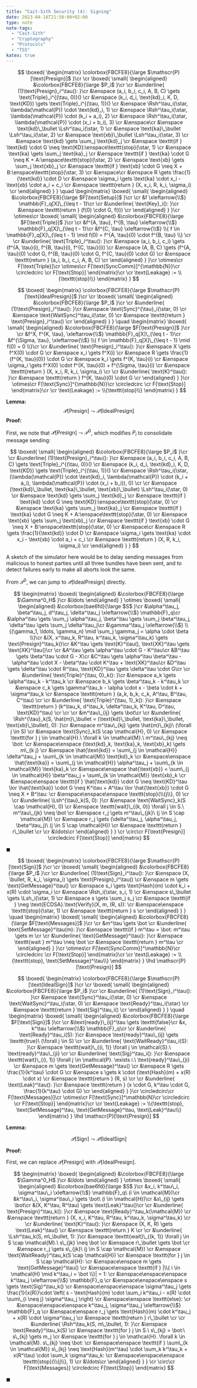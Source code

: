 ```yaml
---
title: "Cait-Sith Security (4): Signing"
date: 2023-04-16T21:50:00+02:00
type: note
note-tags:
  - "Cait-Sith"
  - "Cryptography"
  - "Protocols"
  - "TSS"
katex: true
---
```


$$
\boxed{
\begin{matrix}
\colorbox{FBCFE8}{\large
  $\mathscr{P}[\text{Presign}]$
}\cr
\cr
\boxed{
\small{
\begin{aligned}
&\colorbox{FBCFE8}{\large
  $P_i$
}\cr
\cr
&\underline{
  (1)\text{Presign}_i^\tau():
}\cr
  &\enspace
    (a_i, b_i, c_i, A, B, C) \gets \text{Triple}_i^{(\tau, 0)}()
  \cr
  &\enspace
    (k_i, d_i, \text{kd}_i, K, D, \text{KD}) \gets \text{Triple}_i^{(\tau, 1)}()
  \cr
  &\enspace
    \Rsh^\tau_i(\star, \lambda(\mathcal{P}) \cdot \text{kd}_i, 1)
  \cr
  &\enspace
    \Rsh^\tau_i(\star, \lambda(\mathcal{P}) \cdot (k_i + a_i), 2)
  \cr
  &\enspace
    \Rsh^\tau_i(\star, \lambda(\mathcal{P}) \cdot (x_i + b_i), 3)
  \cr
  &\enspace\cr
  &\enspace
    \text{kd}\_\bullet \Lsh^\tau_i(\star, 1)
  \cr
  &\enspace
    \text{ka}\_\bullet \Lsh^\tau_i(\star, 2)
  \cr
  &\enspace
    \text{xb}\_\bullet \Lsh^\tau_i(\star, 3)
  \cr
  &\enspace
    \text{kd} \gets \sum_j \text{kd}_j
  \cr
  &\enspace
    \texttt{if } \text{kd} \cdot G \neq \text{KD}:\enspace\texttt{stop}(\star, 1)
  \cr
  &\enspace
    \text{ka} \gets \sum_j \text{ka}_j
  \cr
  &\enspace
    \texttt{if } \text{ka} \cdot G \neq K + A:\enspace\texttt{stop}(\star, 2)
  \cr
  &\enspace
    \text{xb} \gets \sum_j \text{xb}_j
  \cr
  &\enspace
    \texttt{if } \text{xb} \cdot G \neq X + B:\enspace\texttt{stop}(\star, 3)
  \cr
  &\enspace\cr
  &\enspace
    R \gets \frac{1}{\text{kd}} \cdot D
  \cr
  &\enspace
    \sigma_i \gets \text{ka} \cdot x_i - \text{xb} \cdot a_i + c_i
  \cr
  &\enspace
    \texttt{return } (X, x_i, R, k_i, \sigma_i)
  \cr
\end{aligned}
}
}
\quad
\begin{matrix}
\boxed{
\small{
\begin{aligned}
&\colorbox{FBCFE8}{\large
  $F[\text{Setup}]$
}\cr
\cr
&f \xleftarrow{\\$} \mathbb{F}_q[X]\_{\leq t - 1}\cr
\cr
&\underline{
  \text{Key}_i():
}\cr
  &\enspace
    \texttt{return } (f(0) \cdot G, f(i))
  \cr
\end{aligned}
}
}\cr
\otimes\cr
\boxed{
\small{
\begin{aligned}
&\colorbox{FBCFE8}{\large
  $F[\text{Triple}]$
}\cr
\cr
&f^{A, \tau}, f^{B, \tau} \xleftarrow{\\$} \mathbb{F}_q[X]\_{\leq t - 1}\cr
&f^{C, \tau} \xleftarrow{\\$} \\{ f \in \mathbb{F}_q[X]\_{\leq t - 1} \mid f(0) = f^{A, \tau}(0) \cdot f^{B, \tau} \\}
\cr
\cr
&\underline{
  \text{Triple}_i^\tau():
}\cr
  &\enspace
    (a_i, b_i, c_i) \gets
    (f^{A, \tau}(i), f^{B, \tau}(i), f^{C, \tau}(i))
  \cr
  &\enspace
    (A, B, C) \gets (f^{A, \tau}(0) \cdot G, f^{B, \tau}(0) \cdot G, f^{C, \tau}(0) \cdot G)
  \cr
  &\enspace
    \texttt{return } (a_i, b_i, c_i, A, B, C)
  \cr
\end{aligned}
}
}\cr
\otimes\cr
F[\text{Triple}]\cr
\otimes\cr
F[\text{SyncComm}]^{\mathbb{N}}\cr
\circledcirc \cr
F[\text{Stop}]
\end{matrix}\cr
\cr
\text{Leakage} := \\{\texttt{stop}\\}
\end{matrix}
}
$$

$$
\boxed{
\begin{matrix}
\colorbox{FBCFE8}{\large
  $\mathscr{P}[\text{IdealPresign}]$
}\cr
\cr
\boxed{
\small{
\begin{aligned}
&\colorbox{FBCFE8}{\large
  $P_i$
}\cr
\cr
&\underline{
  (1)\text{Presign}_i^\tau():
}\cr
  &\enspace
    \text{Sync}^{\tau}_i(\star, 0)
  \cr
  &\enspace
    \text{WaitSync}^\tau_i(\star, 0)
  \cr
  &\enspace
    \texttt{return } \text{Presign}_i^\tau()
  \cr
\end{aligned}
}
}
\quad
\begin{matrix}
\boxed{
\small{
\begin{aligned}
&\colorbox{FBCFE8}{\large
  $F[\text{Presign}]$
}\cr
\cr
&f^X, f^{K, \tau}, \xleftarrow{\\$} \mathbb{F}_q[X]\_{\leq t - 1}\cr
&f^{\Sigma, \tau}, \xleftarrow{\\$} \\{ f \in \mathbb{F}_q[X]\_{\leq t - 1} \mid f(0) = 0 \\}\cr
\cr
&\underline{
  \text{Presign}_i^\tau():
}\cr
  &\enspace
    X \gets f^X(0) \cdot G
  \cr
  &\enspace
    x_i \gets f^X(i)
  \cr
  &\enspace
    R \gets \frac{1}{f^{K, \tau}(0)} \cdot G
  \cr
  &\enspace
    k_i \gets f^{K, \tau}(i)
  \cr
  &\enspace
    \sigma_i \gets f^X(0) \cdot f^{K, \tau}(0) + f^{\Sigma, \tau}(i)
  \cr
  &\enspace
    \texttt{return } (X, x_i, R, k_i, \sigma_i)
  \cr
\cr
&\underline{
  \text{K}^\tau():
}\cr
  &\enspace
    \texttt{return } f^{K, \tau}(0) \cdot G
  \cr
\end{aligned}
}
}\cr
\otimes\cr
F[\text{Sync}]^{\mathbb{N}}\cr
\circledcirc \cr
F[\text{Stop}]
\end{matrix}\cr
\cr
\text{Leakage} := \\{\texttt{stop}\\}
\end{matrix}
}
$$

**Lemma:**
$$
\mathscr{P}[\text{Presign}] \leadsto \mathscr{P}[\text{IdealPresign}]
$$
**Proof:**

First, we note that $\mathscr{P}[\text{Presign}] \leadsto \mathscr{P}^0$,
which modifies $P_i$ to consolidate message sending:

$$
\boxed{
\small{
\begin{aligned}
&\colorbox{FBCFE8}{\large
  $P_i$
}\cr
\cr
&\underline{
  (1)\text{Presign}_i^\tau():
}\cr
  &\enspace
    (a_i, b_i, c_i, A, B, C) \gets \text{Triple}_i^{(\tau, 0)}()
  \cr
  &\enspace
    (k_i, d_i, \text{kd}_i, K, D, \text{KD}) \gets \text{Triple}_i^{(\tau, 1)}()
  \cr
  &\enspace
    \Rsh^\tau_i(\star, (\lambda(\mathcal{P}) \cdot \text{kd}_i, \lambda(\mathcal{P}) \cdot (k_i + a_i), \lambda(\mathcal{P}) \cdot (x_i + b_i)), 0)
  \cr
  \cr
  &\enspace
    (\text{kd}\_\bullet, \text{ka}\_\bullet, \text{xb}\_\bullet) \Lsh^\tau_i(\star, 0)
  \cr
  &\enspace
    \text{kd} \gets \sum_j \text{kd}_j
  \cr
  &\enspace
    \texttt{if } \text{kd} \cdot G \neq \text{KD}:\enspace\texttt{stop}(\star, 0)
  \cr
  &\enspace
    \text{ka} \gets \sum_j \text{ka}_j
  \cr
  &\enspace
    \texttt{if } \text{ka} \cdot G \neq K + A:\enspace\texttt{stop}(\star, 0)
  \cr
  &\enspace
    \text{xb} \gets \sum_j \text{xb}_j
  \cr
  &\enspace
    \texttt{if } \text{xb} \cdot G \neq X + B:\enspace\texttt{stop}(\star, 0)
  \cr
  &\enspace\cr
  &\enspace
    R \gets \frac{1}{\text{kd}} \cdot D
  \cr
  &\enspace
    \sigma_i \gets \text{ka} \cdot x_i - \text{xb} \cdot a_i + c_i
  \cr
  &\enspace
    \texttt{return } (X, R, k_i, \sigma_i)
  \cr
\end{aligned}
}
}
$$

A sketch of the simulator here would be to delay sending messages
from malicious to honest parties until all three bundles have been sent,
and to detect failures early to make all aborts look the same.

From $\mathcal{P}^0$, we can jump to $\mathcal{P}[\text{IdealPresign}]$ directly.

$$
\begin{matrix}
\boxed{
\begin{aligned}
&\colorbox{FBCFE8}{\large
  $\Gamma^0_H$
}\cr
&\ldots
\end{aligned}
}
\otimes
\boxed{
\small{
\begin{aligned}
&\colorbox{bae6fd}{\large
  $S$
}\cr
&\alpha^\tau_j, \beta^\tau_j, d^\tau_j, \delta^\tau_j \xleftarrow{\\$} \mathbb{F}_q\cr
&\alpha^\tau \gets \sum_j \alpha^\tau_j, \beta^\tau \gets \sum_j \beta^\tau_j, \delta^\tau \gets \sum_j \delta^\tau_j\cr
&\gamma^\tau_j \xleftarrow{\\$} \\{(\gamma_1, \ldots, \gamma_n) \mid \sum_j \gamma_j = \alpha \cdot \beta \\}\cr
&(X, x^\tau_k, R^\tau, k^\tau_k, \sigma^\tau_k) \gets \text{Presign}^\tau_k()\cr
&K^\tau \gets \text{K}^\tau(), \text{XK}^\tau \gets \text{XK}^\tau()\cr
\cr
&A^\tau \gets \alpha^\tau \cdot G - K^\tau\cr
&B^\tau \gets \beta^\tau \cdot G - X\cr
&C^\tau \gets \alpha^\tau \beta^\tau - \alpha^\tau \cdot X - \beta^\tau \cdot K^\tau + \text{XK}^\tau\cr
&D^\tau \gets \delta^\tau \cdot R^\tau, \text{KD}^\tau \gets \delta^\tau \cdot G\cr
\cr
&\underline{
  \text{Triple}^{\tau, 0}_k():
}\cr
  &\enspace
    a_k \gets \alpha^\tau_k - k^\tau_k
  \cr
  &\enspace
    b_k \gets \beta^\tau_k - k^\tau_k
  \cr
  &\enspace
    c_k \gets \gamma^\tau_k - \alpha \cdot x - \beta \cdot k + \sigma^\tau_k
  \cr
  &\enspace
    \texttt{return } (a_k, b_k, c_k, A^\tau, B^\tau, C^\tau)
  \cr
\cr
&\underline{
  \text{Triple}^{\tau, 1}_k():
}\cr
  &\enspace
    \texttt{return } (k^\tau_k, d^\tau_k, \delta^\tau_k, K^\tau, D^\tau, \text{KD}^\tau)
  \cr
\cr
\cr
&m^\tau\_{ij} \gets \bot\cr
\cr
&\underline{
  \Rsh^{\tau}_k(S, \hat{m}\_\bullet = (\text{kd}\_\bullet, \text{ka}\_\bullet, \text{xb}\_\bullet), 0):
}\cr
  &\enspace
    m^\tau\_{kj} \gets \hat{m}\_{kj}\ (\forall j \in S)
  \cr
  &\enspace
    \text{Sync}_k(S \cap \mathcal{H}, 0)
  \cr
  &\enspace
    \texttt{for } j \in \mathcal{H}.\ \forall k \in \mathcal{M}.\ m^\tau\_{kj} \neq \bot:
  \cr
  &\enspace\enspace
    (\text{kd}_k, \text{ka}_k, \text{xb}_k) \gets m\_{k j}
  \cr
  &\enspace
    \hat{\text{kd}} = \sum\_{j \in \mathcal{H}} \delta^\tau_j + \sum\_{k \in \mathcal{M}} \text{kd}_k
  \cr
  &\enspace\enspace
    \hat{\text{ka}} = \sum\_{j \in \mathcal{H}} \alpha^\tau_j + \sum\_{k \in \mathcal{M}} \text{ka}_k
  \cr
  &\enspace\enspace
    \hat{\text{xb}} = \sum\_{j \in \mathcal{H}} \beta^\tau_j + \sum\_{k \in \mathcal{M}} \text{xb}_k
  \cr
  &\enspace\enspace
    \texttt{if } \hat{\text{kd}} \cdot G \neq \text{KD}^\tau \lor \hat{\text{ka}} \cdot G \neq K^\tau + A^\tau \lor \hat{\text{xb}} \cdot G \neq X + B^\tau:
  \cr
  &\enspace\enspace\enspace
    \texttt{stop}(\\{j\\}, 0)
  \cr
\cr
&\underline{
  \Lsh^{\tau}_k(S, 0):
}\cr
  &\enspace
    \text{WaitSync}_k(S \cap \mathcal{H}, 0)
  \cr
  &\enspace
    \texttt{wait}\_{(k, 0)} \forall j \in S.\ m^\tau\_{jk} \neq \bot
  \cr
  &\enspace
    r_j \gets m^\tau\_{jk}\ (j \in S \cap \mathcal{M})
  \cr
  &\enspace
    r_j \gets (\delta^\tau_j, \alpha^\tau_j, \beta^\tau_j)\ (j \in S \cap \mathcal{H})
  \cr
  &\enspace
    \texttt{return } r\_\bullet
  \cr
\cr
&\ldots\cr
\end{aligned}
}
}
\cr
\circ\cr
F[\text{Presign}] \circledcirc F[\text{Stop}]
\end{matrix}
$$

$\blacksquare$

$$
\boxed{
\begin{matrix}
\colorbox{FBCFE8}{\large
  $\mathscr{P}[\text{Sign}]$
}\cr
\cr
\boxed{
\small{
\begin{aligned}
&\colorbox{FBCFE8}{\large
  $P_i$
}\cr
\cr
&\underline{
  (1)\text{Sign}_i^\tau():
}\cr
  &\enspace
    (X, \bullet, R, k_i, \sigma_i) \gets \text{Presign}_i^\tau()
  \cr
  &\enspace
    m \gets \text{GetMessage}^\tau()
  \cr
  &\enspace
    s_i \gets \text{Hash}(m) \cdot k_i + x(R) \cdot \sigma_i
  \cr
  &\enspace
    \Rsh_i(\star, s_i, 1)
  \cr
  &\enspace
    s\_\bullet \gets \Lsh_i(\star, 1)
  \cr
  &\enspace
    s \gets \sum_j s_j
  \cr
  &\enspace
    \texttt{if } \neg \text{ECDSA}.\text{Verify}(X, m, (R, s)):
  \cr
  &\enspace\enspace
    \texttt{stop}(\star, 1)
  \cr
  &\enspace
    \texttt{return } s
  \cr
\end{aligned}
}
}
\quad
\begin{matrix}
\boxed{
\small{
\begin{aligned}
&\colorbox{FBCFE8}{\large
  $F[\text{Messages}]$
}\cr
\cr
&m^\tau \gets \bot
\cr
&\underline{
  \text{SetMessage}^\tau(m):
}\cr
  &\enspace
    \texttt{if } m^\tau = \bot: m^\tau \gets m
  \cr
\cr
&\underline{
  \text{GetMessage}^\tau():
}\cr
  &\enspace
    \texttt{wait } m^\tau \neq \bot
  \cr
  &\enspace
    \texttt{return } m^\tau
  \cr
\end{aligned}
}
}\cr
\otimes\cr
F[\text{SyncComm}]^\mathbb{N}\cr
\circledcirc \cr
F[\text{Stop}]
\end{matrix}\cr
\cr
\text{Leakage} := \\{\texttt{stop}, \text{SetMessage}^\tau\\}
\end{matrix}
}
\lhd \mathscr{P}[\text{Presign}]
$$

$$
\boxed{
\begin{matrix}
\colorbox{FBCFE8}{\large
  $\mathscr{P}[\text{IdealSign}]$
}\cr
\cr
\boxed{
\small{
\begin{aligned}
&\colorbox{FBCFE8}{\large
  $P_i$
}\cr
\cr
&\underline{
  (1)\text{Sign}_i^\tau():
}\cr
  &\enspace
    \text{Sync}^\tau_i(\star, 0)
  \cr
  &\enspace
    \text{WaitSync}^\tau_i(\star, 0)
  \cr
  &\enspace
    \text{Ready}^\tau_i(\star)
  \cr
  &\enspace
    \texttt{return } \text{Sig}^\tau_i()
  \cr
\end{aligned}
}
}
\quad
\begin{matrix}
\boxed{
\small{
\begin{aligned}
&\colorbox{FBCFE8}{\large
  $F[\text{Sign}]$
}\cr
\cr
&\text{ready}\_{ij}^\tau \gets \texttt{false}\cr
&x, k^\tau \xleftarrow{\\$} \mathbb{F}_q\cr
\cr
&\underline{
  \text{Ready}^\tau_i(S):
}\cr
  &\enspace
    \text{ready}^\tau\_{ij} \gets \texttt{true}\ (\forall j \in S)
  \cr
\cr
&\underline{
  \text{WaitReady}^\tau_i(S):
}\cr
  &\enspace
    \texttt{wait}\_{(i, 1)} \forall j \in \mathcal{S}.\ \text{ready}^\tau\_{ji}
  \cr
\cr
&\underline{
  \text{Sig}^\tau_i():
}\cr
  &\enspace
    \texttt{wait}\_{(i, 1)} \forall j \in \mathcal{P}. \exists i.\ \text{ready}^\tau\_{ji}
  \cr
  &\enspace
    m \gets \text{GetMessage}^\tau()
  \cr
  &\enspace
    R \gets \frac{1}{k^\tau} \cdot G
  \cr
  &\enspace
    s \gets k \cdot (\text{Hash}(m) + x(R) \cdot x)
  \cr
  &\enspace
    \texttt{return } (R, s)
  \cr
\cr
&\underline{
  \text{Leak}^\tau():
}\cr
  &\enspace
    \texttt{return } (x \cdot G, k^\tau \cdot G, \frac{1}{k^\tau} \cdot G)
  \cr
\end{aligned}
}
}\cr
\circledcirc\cr
F[\text{Messages}]\cr
\otimes\cr
F[\text{Sync}]^\mathbb{N}\cr
\circledcirc \cr
F[\text{Stop}]
\end{matrix}\cr
\cr
\text{Leakage} := \\{\texttt{stop}, \text{SetMessage}^\tau, \text{GetMessage}^\tau, \text{Leak}^\tau\\}
\end{matrix}
}
\lhd \mathscr{P}[\text{Presign}]
$$

**Lemma:**

$$
\mathscr{P}[\text{Sign}] \leadsto \mathscr{P}[\text{IdealSign}]
$$

**Proof:**

First, we can replace $\mathscr{P}[\text{Presign}]$ with $\mathscr{P}[\text{IdealPresign}]$.

$$
\begin{matrix}
\boxed{
\begin{aligned}
&\colorbox{FBCFE8}{\large
  $\Gamma^0_H$
}\cr
&\ldots
\end{aligned}
}
\otimes
\boxed{
\small{
\begin{aligned}
&\colorbox{bae6fd}{\large
  $S$
}\cr
&x_i, k^\tau\_i, \sigma^\tau\_i \xleftarrow{\\$} \mathbb{F}_q\ (i \in \mathcal{M})\cr
&k^\tau\_i, \sigma^\tau\_i \gets \bot\ (i \in \mathcal{H})\cr
&s\_{ij} \gets \bot\cr
&(X, K^\tau, R^\tau) \gets \text{Leak}^\tau()\cr
\cr
&\underline{
  \text{Presign}^\tau_k():
}\cr
  &\enspace
    \text{Ready}^\tau_k(\mathcal{M})
  \cr
  &\enspace
    \texttt{return } (X, x_i, K^\tau, R^\tau, k^\tau_k, \sigma^\tau_k)
  \cr
\cr
&\underline{
  \text{K}^\tau():
}\cr
  &\enspace
    (X, K, R) \gets \text{Leak}^\tau()
  \cr
  &\enspace
    \texttt{return } K
  \cr
\cr
&\underline{
  \Lsh^\tau_k(S, m\_\bullet, 1):
}\cr
  &\enspace
    \texttt{wait}\_{(k, 1)} \forall j \in S \cap \mathcal{M}.\ s\_{jk} \neq \bot
  \cr
  &\enspace
    r\_\bullet \gets \bot
  \cr
  &\enspace
    r_j \gets s\_{jk}\ (j \in S \cap \mathcal{M})
  \cr
  &\enspace
    \text{WaitReady}^\tau_k(S \cap \mathcal{H})
  \cr
  &\enspace
    \texttt{for } j \in S \cap \mathcal{H}:
  \cr
  &\enspace\enspace
    m \gets \text{GetMessage}^\tau()
  \cr
  &\enspace\enspace
    \texttt{if } |\\{ i \in \mathcal{H} \mid k^\tau_i = \bot \\}| = 1:
  \cr
  &\enspace\enspace\enspace
    k^\tau_j \xleftarrow{\\$} \mathbb{F}_q
  \cr
  &\enspace\enspace\enspace
    s \gets \text{Sig}^\tau_k()
  \cr
  &\enspace\enspace\enspace
    \sigma^\tau_j \gets \frac{1}{x(R)}\cdot \left(
      s - \text{Hash}(m) \cdot \sum_i k^\tau_i - x(R) \cdot \sum\_{i \neq j} \sigma^\tau_j
    \right)
  \cr
  &\enspace\enspace
    \texttt{else}:
  \cr
  &\enspace\enspace\enspace
    k^\tau_j, \sigma^\tau_j \xleftarrow{\\$} \mathbb{F}_q
  \cr
  &\enspace\enspace
    r_j \gets \text{Hash}(m) \cdot k^\tau_j + x(R) \cdot \sigma^\tau_j
  \cr
  &\enspace
    \texttt{return } r\_\bullet
  \cr
\cr
&\underline{
  \Rsh^\tau_k(S, m\_\bullet, 1):
}\cr
  &\enspace
    \text{Ready}^\tau_k(S)
  \cr
  &\enspace
    \texttt{for } j \in S.\ s\_{kj} = \bot:\ s\_{kj} \gets m_j
  \cr
  &\enspace
    \texttt{for } j \in \mathcal{H}. \forall k \in \mathcal{M}. s\_{kj} \neq \bot:
  \cr
  &\enspace\enspace
    \texttt{if } \sum\_{k \in \mathcal{M}} s\_{kj} \neq \text{Hash}(m^\tau) \cdot \sum_k k^\tau_k + x(R^\tau) \cdot \sum_k \sigma^\tau_k:
  \cr
  &\enspace\enspace\enspace
    \texttt{stop}(\\{j\\}, 1)
  \cr
&\ldots\cr
\end{aligned}
}
}
\cr
\circ\cr
F[\text{Messages}] \circledcirc F[\text{Stop}]
\end{matrix}
$$

$\blacksquare$
